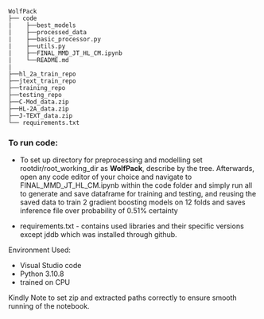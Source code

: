 
```
WolfPack
├── code
|    ├──best_models
|    ├──processed_data
|    ├──basic_processor.py
|    ├──utils.py
|    ├──FINAL_MMD_JT_HL_CM.ipynb
|    └──README.md
|
├──hl_2a_train_repo
├──jtext_train_repo
├──training_repo
├──testing_repo
├──C-Mod_data.zip
├──HL-2A_data.zip
├──J-TEXT_data.zip
└── requirements.txt
```

### To run code:
- To set up directory for preprocessing and modelling set rootdir/root_working_dir as **WolfPack**, describe by the tree. Afterwards, open any code editor of your choice and navigate to FINAL_MMD_JT_HL_CM.ipynb within the code folder and simply run all to generate and save dataframe for training and testing, and reusing the saved data to train 2 gradient boosting models on 12 folds and saves inference file over probability of 0.51% certainty

- requirements.txt - contains used libraries and their specific versions except jddb which was installed through github.

Environment Used: 
- Visual Studio code
- Python 3.10.8
- trained on CPU

Kindly Note to set zip and extracted paths correctly to ensure smooth running of the notebook.
